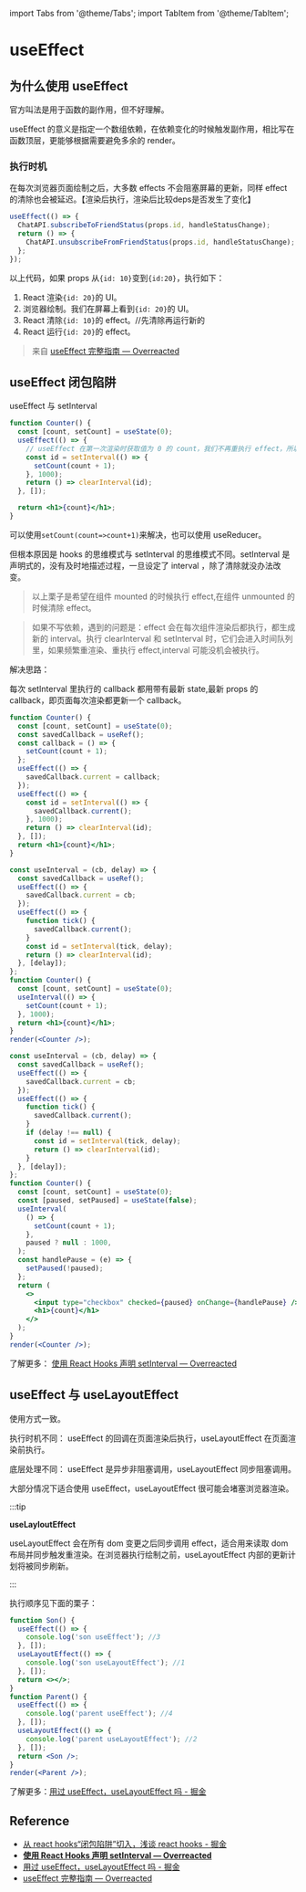 import Tabs from '@theme/Tabs';
import TabItem from '@theme/TabItem';

# useEffect

## 为什么使用 useEffect

官方叫法是用于函数的副作用，但不好理解。

useEffect 的意义是指定一个数组依赖，在依赖变化的时候触发副作用，相比写在函数顶层，更能够根据需要避免多余的 render。

### 执行时机

在每次浏览器页面绘制之后，大多数 effects 不会阻塞屏幕的更新，同样 effect 的清除也会被延迟。【渲染后执行，渲染后比较deps是否发生了变化】

```js
useEffect(() => {
  ChatAPI.subscribeToFriendStatus(props.id, handleStatusChange);
  return () => {
    ChatAPI.unsubscribeFromFriendStatus(props.id, handleStatusChange);
  };
});
```

以上代码，如果 props 从`{id: 10}`变到`{id:20}`，执行如下：

1. React 渲染`{id: 20}`的 UI。
2. 浏览器绘制。我们在屏幕上看到`{id: 20}`的 UI。
3. React 清除`{id: 10}`的 effect。//先清除再运行新的
4. React 运行`{id: 20}`的 effect。

> 来自 [useEffect 完整指南 — Overreacted](https://overreacted.io/zh-hans/a-complete-guide-to-useeffect/)

## useEffect 闭包陷阱

useEffect 与 setInterval

```jsx live
function Counter() {
  const [count, setCount] = useState(0);
  useEffect(() => {
    // useEffect 在第一次渲染时获取值为 0 的 count，我们不再重执行 effect，所以 setInterval 一直引用第一次渲染时的闭包 count，以至于 count + 1 一直是 1
    const id = setInterval(() => {
      setCount(count + 1);
    }, 1000);
    return () => clearInterval(id);
  }, []);

  return <h1>{count}</h1>;
}
```

可以使用`setCount(count=>count+1)`来解决，也可以使用 useReducer。

但根本原因是 hooks 的思维模式与 setInterval 的思维模式不同。setInterval 是声明式的，没有及时地描述过程，一旦设定了 interval ，除了清除就没办法改变。

> 以上栗子是希望在组件 mounted 的时候执行 effect,在组件 unmounted 的时候清除 effect。

> 如果不写依赖，遇到的问题是：effect 会在每次组件渲染后都执行，都生成新的 interval。执行 clearInterval 和 setInterval 时，它们会进入时间队列里，如果频繁重渲染、重执行 effect,interval 可能没机会被执行。

解决思路：

每次 setInterval 里执行的 callback 都用带有最新 state,最新 props 的 callback，即页面每次渲染都更新一个 callback。

<Tabs>
<TabItem value="setInterval" label="setInterval">

```jsx live
function Counter() {
  const [count, setCount] = useState(0);
  const savedCallback = useRef();
  const callback = () => {
    setCount(count + 1);
  };
  useEffect(() => {
    savedCallback.current = callback;
  });
  useEffect(() => {
    const id = setInterval(() => {
      savedCallback.current();
    }, 1000);
    return () => clearInterval(id);
  }, []);
  return <h1>{count}</h1>;
}
```

  </TabItem>
  <TabItem value="useInterval" label="useInterval">

```jsx live noInline
const useInterval = (cb, delay) => {
  const savedCallback = useRef();
  useEffect(() => {
    savedCallback.current = cb;
  });
  useEffect(() => {
    function tick() {
      savedCallback.current();
    }
    const id = setInterval(tick, delay);
    return () => clearInterval(id);
  }, [delay]);
};
function Counter() {
  const [count, setCount] = useState(0);
  useInterval(() => {
    setCount(count + 1);
  }, 1000);
  return <h1>{count}</h1>;
}
render(<Counter />);
```

  </TabItem>

  <TabItem value="useIntervalPause" label="usePauseInterval">

```jsx live noInline
const useInterval = (cb, delay) => {
  const savedCallback = useRef();
  useEffect(() => {
    savedCallback.current = cb;
  });
  useEffect(() => {
    function tick() {
      savedCallback.current();
    }
    if (delay !== null) {
      const id = setInterval(tick, delay);
      return () => clearInterval(id);
    }
  }, [delay]);
};
function Counter() {
  const [count, setCount] = useState(0);
  const [paused, setPaused] = useState(false);
  useInterval(
    () => {
      setCount(count + 1);
    },
    paused ? null : 1000,
  );
  const handlePause = (e) => {
    setPaused(!paused);
  };
  return (
    <>
      <input type="checkbox" checked={paused} onChange={handlePause} /> paused
      <h1>{count}</h1>
    </>
  );
}
render(<Counter />);
```

  </TabItem>
</Tabs>

了解更多： [使用 React Hooks 声明 setInterval — Overreacted](https://overreacted.io/zh-hans/making-setinterval-declarative-with-react-hooks/)

## useEffect 与 useLayoutEffect

使用方式一致。

执行时机不同： useEffect 的回调在页面渲染后执行，useLayoutEffect 在页面渲染前执行。

底层处理不同： useEffect 是异步非阻塞调用，useLayoutEffect 同步阻塞调用。

大部分情况下适合使用 useEffect，useLayoutEffect 很可能会堵塞浏览器渲染。

:::tip

**useLayloutEffect**

useLayoutEffect 会在所有 dom 变更之后同步调用 effect，适合用来读取 dom 布局并同步触发重渲染。在浏览器执行绘制之前，useLayoutEffect 内部的更新计划将被同步刷新。

:::

执行顺序见下面的栗子：

```jsx live noInline
function Son() {
  useEffect(() => {
    console.log('son useEffect'); //3
  }, []);
  useLayoutEffect(() => {
    console.log('son useLayoutEffect'); //1
  }, []);
  return <></>;
}
function Parent() {
  useEffect(() => {
    console.log('parent useEffect'); //4
  }, []);
  useLayoutEffect(() => {
    console.log('parent useLayoutEffect'); //2
  }, []);
  return <Son />;
}
render(<Parent />);
```

了解更多：[用过 useEffect，useLayoutEffect 吗 - 掘金](https://juejin.cn/post/7081103851884904484#heading-9)

## Reference

- [从 react hooks“闭包陷阱”切入，浅谈 react hooks - 掘金](https://juejin.cn/post/6844904193044512782#heading-0)
- [**使用 React Hooks 声明 setInterval — Overreacted**](https://overreacted.io/zh-hans/making-setinterval-declarative-with-react-hooks/)
- [用过 useEffect，useLayoutEffect 吗 - 掘金](https://juejin.cn/post/7081103851884904484#heading-9)
- [useEffect 完整指南 — Overreacted](https://overreacted.io/zh-hans/a-complete-guide-to-useeffect/)
